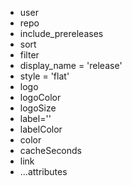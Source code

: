 - user
- repo
- include_prereleases
- sort
- filter
- display_name = 'release'
- style = 'flat'
- logo
- logoColor
- logoSize
- label=''
- labelColor
- color
- cacheSeconds
- link
- ...attributes